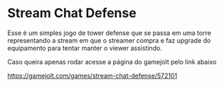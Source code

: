 # Stream Chat Defense

Esse é um simples jogo de tower defense que se passa em uma torre representando a stream em que o streamer compra e faz upgrade do equipamento para tentar manter o viewer assistindo.

Caso queira apenas rodar acesse a página do gamejolt pelo link abaixo

https://gamejolt.com/games/stream-chat-defense/572101